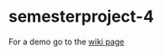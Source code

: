 # semesterproject-4


For a demo go to the [wiki page](https://github.com/SE-F24-SP4/semesterproject-4/wiki/Shape-Wars-Wiki#demo)
